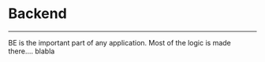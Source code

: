# Backend

---

BE is the important part of any application.
Most of the logic is made there.... blabla

